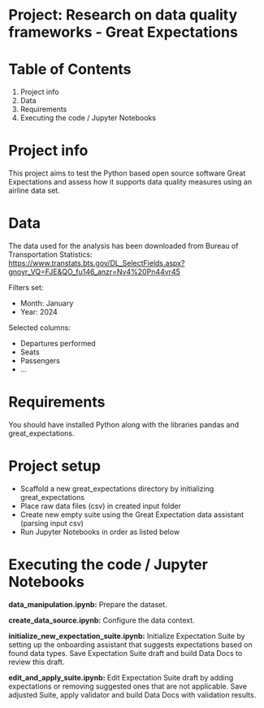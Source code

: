 # Project: Research on data quality frameworks - Great Expectations

# Table of Contents
1. Project info
2. Data
3. Requirements
4. Executing the code / Jupyter Notebooks

# Project info
This project aims to test the Python based open source software Great Expectations and assess how it supports data quality measures using an airline data set.

# Data
The data used for the analysis has been downloaded from Bureau of Transportation Statistics: https://www.transtats.bts.gov/DL_SelectFields.aspx?gnoyr_VQ=FJE&QO_fu146_anzr=Nv4%20Pn44vr45

Filters set: 
- Month: January
- Year: 2024

Selected columns:
- Departures performed
- Seats
- Passengers
- ...

# Requirements
You should have installed Python along with the libraries pandas and great_expectations.

# Project setup
- Scaffold a new great_expectations directory by initializing great_expectations
- Place raw data files (csv) in created input folder 
- Create new empty suite using the Great Expectation data assistant (parsing input csv)
- Run Jupyter Notebooks in order as listed below


# Executing the code / Jupyter Notebooks

**data_manipulation.ipynb:**
Prepare the dataset.

**create_data_source.ipynb:**
Configure the data context.

**initialize_new_expectation_suite.ipynb:**
Initialize Expectation Suite by setting up the onboarding assistant that suggests expectations based on found data types. Save Expectation Suite draft and build Data Docs to review this draft. 

**edit_and_apply_suite.ipynb:**
Edit Expectation Suite draft by adding expectations or removing suggested ones that are not applicable. Save adjusted Suite, apply validator and build Data Docs with validation results.















